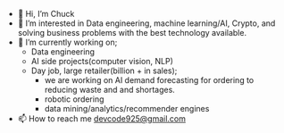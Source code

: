 - 👋 Hi, I’m Chuck
- 👀 I’m interested in Data engineering, machine learning/AI, Crypto, and solving business problems with the best technology available.
- 🌱 I’m currently working on; 
  - Data engineering 
  - AI side projects(computer vision, NLP)
  - Day job, large retailer(billion + in sales); 
    - we are working on AI demand forecasting for ordering to reducing waste and and shortages.
    - robotic ordering
    - data mining/analytics/recommender engines
- 📫 How to reach me devcode925@gmail.com

<!---
devcode925/devcode925 is a ✨ special ✨ repository because its `README.md` (this file) appears on your GitHub profile.
You can click the Preview link to take a look at your changes.
--->
